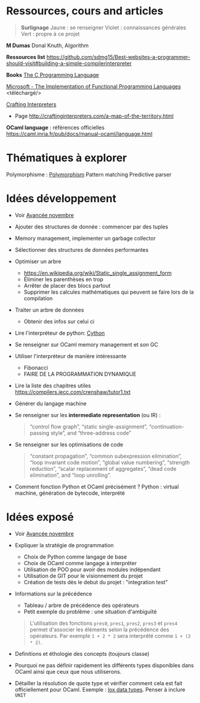 # Ressources, cours and articles

> **Surlignage**
> Jaune : se renseigner
> Violet : connaissances générales
> Vert : propre à ce projet

**M Dumas**
Donal Knuth, Algorithm

**Ressources list**
https://github.com/sdmg15/Best-websites-a-programmer-should-visit#building-a-simple-compilerinterpreter

**Books**
[The C Programming Language](https://en.wikipedia.org/wiki/The_C_Programming_Language)

[Microsoft - The Implementation of Functional Programming Languages](https://www.microsoft.com/en-us/research/publication/the-implementation-of-functional-programming-languages/) <téléchargé/>

[Crafting Interpreters](http://craftinginterpreters.com/contents.html) <Excellent>
   - Page http://craftinginterpreters.com/a-map-of-the-territory.html

**OCaml language** : références officielles
https://caml.inria.fr/pub/docs/manual-ocaml/language.html

# Thématiques à explorer

Polymorphisme : [Polymorphism](https://en.wikibooks.org/wiki/Introduction_to_Programming_Languages/Polymorphis)
Pattern matching
Predictive parser

# Idées développement
 * Voir [Avancée novembre](Avancée-novembre.md)

 * Ajouter des structures de donnée : commencer par des tuples
 * Memory management, implementer un garbage collector
 * Sélectionner des structures de données performantes
 * Optimiser un arbre
    - https://en.wikipedia.org/wiki/Static_single_assignment_form
    - Éliminer les parenthèses en trop
    - Arrêter de placer des blocs partout
    - Supprimer les calcules mathématiques qui peuvent se faire lors de la compilation
 * Traiter un arbre de données
    - Obtenir des infos sur celui ci

 * Lire l'interpréteur de python: [Cython](https://github.com/cython/cython)
 * Se renseigner sur OCaml memory management et son GC


 * Utiliser l'interpréteur de manière intéressante
    - Fibonacci
    - FAIRE DE LA PROGRAMMATION DYNAMIQUE

 * Lire la liste des chapitres utiles https://compilers.iecc.com/crenshaw/tutor1.txt

 * Générer du langage machine

 * Se renseigner sur les **intermediate representation** (ou IR) : 
   > “control flow graph”, “static single-assignment”, “continuation-passing style”, and “three-address code”

 * Se renseigner sur les optimisations de code
   > “constant propagation”, “common subexpression elimination”, “loop invariant code motion”, “global value numbering”, “strength reduction”, “scalar replacement of aggregates”, “dead code elimination”, and “loop unrolling”.

 * Comment fonction Python et OCaml précisément ? Python : virtual machine, génération de bytecode, interprété

# Idées exposé
 * Voir [Avancée novembre](Avancée-novembre.md)
 
 * Expliquer la stratégie de programmation
    - Choix de Python comme langage de base
    - Choix de OCaml comme langage à interpréter
    - Utilisation de POO pour avoir des modules indépendant
    - Utilisation de GIT pour le visionnement du projet
    - Création de tests dès le debut du projet : "integration test"

 * Informations sur la précédence
    - Tableau / arbre de précédence des opérateurs
    - Petit exemple du problème : une situation d'ambiguïté
    > L'utilisation des fonctions `pres0`, `pres1`, `pres2`, `pres3` et `pres4` permet d'associer les éléments selon la précédence des opérateurs. Par exemple `1 + 2 * 2` sera interprété comme `1 + (2 * 2)`.

 * Definitions et éthologie des concepts (toujours classe)

 * Pourquoi ne pas définir rapidement les différents types disponibles dans OCaml ainsi que ceux que nous utiliserons.
 * Détailler la résolution de quote type et vérifier comment cela est fait officiellement pour OCaml. Exemple : [lox data types](http://craftinginterpreters.com/the-lox-language.html#data-types). Penser à inclure `UNIT`